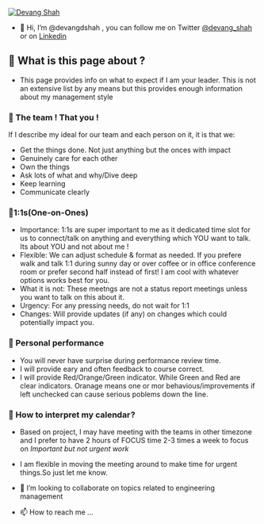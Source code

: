 

[![Devang Shah ](https://media-exp1.licdn.com/dms/image/C5616AQFoYKxL7XseAA/profile-displaybackgroundimage-shrink_200_800/0/1614388698508?e=1623283200&v=beta&t=ekE1q0-SDlnKkk0m247x47JHnCYYSYhfCAuokBxKQUU )](https://www.linkedin.com/in/devang-d-shah/)



- 👋 Hi, I’m @devangdshah , you can follow me on Twitter [@devang_shah](https://twitter.com/devang_shah) or on [Linkedin](https://www.linkedin.com/in/devang-d-shah/)

## 👀 What is this page about ? 
- This page provides info on what to expect if I am your leader. This is not an extensive list by any means but this provides enough information about my management style


### 🧱 The team ! That you !
If I describe my ideal for our team and each person on it, it is that we:
- Get the things done. Not just anything but the onces with impact
- Genuinely care for each other 
- Own the things
- Ask lots of what and why/Dive deep
- Keep learning
- Communicate clearly

### 🌱**1:1s(One-on-Ones)**
- Importance:  1:1s are super important to me as it dedicated time slot for us to connect/talk on anything and everything which YOU want to talk. Its about YOU and not about me ! 
- Flexible: We can adjust schedule & format as needed. If you prefere walk and talk 1:1 during sunny day or over coffee or in office conference room or prefer second half instead of first! I am cool with whatever options works best for you.  
- What it is not: These meetngs are not a status report meetings unless you want to talk on this about it.
- Urgency: For any pressing needs, do not wait for 1:1 
- Changes: Will provide updates (if any) on changes which could potentially impact you. 

### 💯 Personal performance 
- You will never have surprise during performance review time. 
- I will provide eary and often feedback to course correct. 
- I will provide Red/Orange/Green indicator. While Green and Red are clear indicators. Oranage means one or mor behavious/improvements if left unchecked can cause serious poblems down the line.

### 📅 How to interpret my calendar ?
- Based on project, I may have meeting with the teams in other timezone and I prefer to have 2 hours of FOCUS time 2-3 times a week to focus on _Important but not urgent work_
- I am flexible in moving the meeting around to make time for urgent things.So just let me know.  


- 💞️ I’m looking to collaborate on topics related to engineering management
- 📫 How to reach me ...

<!---
devangdshah/devangdshah is a ✨ special ✨ repository because its `README.md` (this file) appears on your GitHub profile.
You can click the Preview link to take a look at your changes.
--->
